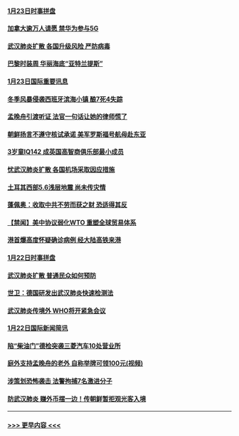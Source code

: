 #### [1月23日时事拼盘](../pages/prog202/a102759599.md?t=01240701) 
#### [加拿大逾万人请愿 禁华为参与5G](../pages/prog202/a102759553.md?t=01240701) 
#### [武汉肺炎扩散 各国升级风险 严防病毒](../pages/prog202/a102759400.md?t=01240701) 
#### [巴黎时装周 华丽海底“亚特兰提斯”](../pages/prog202/a102759217.md?t=01240701) 
#### [1月23日国际重要讯息](../pages/prog202/a102759199.md?t=01240701) 
#### [冬季风暴侵袭西班牙滨海小镇 酿7死4失踪](../pages/prog202/a102759119.md?t=01240701) 
#### [孟晚舟引渡听证 法官一句话让她的律师慌了](../pages/prog202/a102759060.md?t=01240701) 
#### [朝鲜扬言不遵守核试承诺 美军罗斯福号航母赴东亚](../pages/prog202/a102759001.md?t=01240701) 
#### [3岁童IQ142 成英国高智商俱乐部最小成员](../pages/prog202/a102758990.md?t=01240701) 
#### [忧武汉肺炎扩散 各国机场采取因应措施](../pages/prog202/a102758911.md?t=01240701) 
#### [土耳其西部5.6浅层地震 尚未传灾情](../pages/prog202/a102758903.md?t=01240701) 
#### [蓬佩奥：收取中共不劳而获之财 恐适得其反](../pages/prog202/a102758889.md?t=01240701) 
#### [【禁闻】美中协议弱化WTO 重塑全球贸易体系](../pages/prog202/a102758790.md?t=01240701) 
#### [港首爆高度怀疑确诊病例 经大陆高铁来港](../pages/prog202/a102758613.md?t=01240701) 
#### [1月22日时事拼盘](../pages/prog202/a102758615.md?t=01240701) 
#### [武汉肺炎扩散 普通民众如何预防](../pages/prog202/a102758504.md?t=01240701) 
#### [世卫：德国研发出武汉肺炎快速检测法](../pages/prog202/a102758495.md?t=01240701) 
#### [武汉肺炎传境外 WHO将开紧急会议](../pages/prog202/a102758437.md?t=01240701) 
#### [1月22日国际新闻简讯](../pages/prog202/a102758231.md?t=01240701) 
#### [陷“柴油门”德检突袭三菱汽车10处营业所](../pages/prog202/a102758165.md?t=01240701) 
#### [庭外支持孟晚舟的老外 自称举牌可领100元(视频)](../pages/prog202/a102758092.md?t=01240701) 
#### [涉策划恐怖袭击 法警拘捕7名激进分子](../pages/prog202/a102758069.md?t=01240701) 
#### [防武汉肺炎 赚外币摆一边！传朝鲜暂拒观光客入境](../pages/prog202/a102758019.md?t=01240701) 

----
#### [ >>> 更早内容 <<< ](../indexes/prog202-earlier.md)
